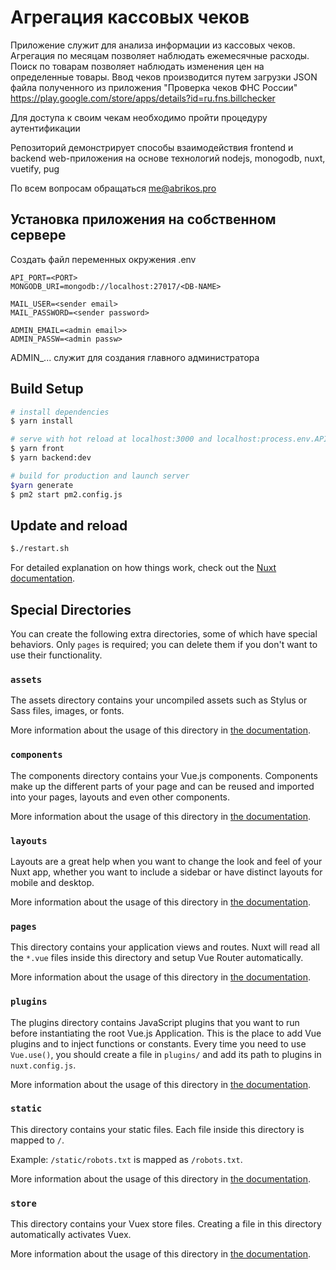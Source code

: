 # Агрегация кассовых чеков  
Приложение служит для анализа информации из кассовых чеков. 
Агрегация по месяцам позволяет наблюдать ежемесячные расходы.
Поиск по товарам позволяет наблюдать изменения цен на определенные товары.
Ввод чеков производится путем загрузки JSON файла полученного из приложения
"Проверка чеков ФНС России"
https://play.google.com/store/apps/details?id=ru.fns.billchecker

Для доступа к своим чекам необходимо пройти процедуру аутентификации

Репозиторий демонстрирует способы взаимодействия 
frontend и backend web-приложения на основе технологий 
nodejs, monogodb, nuxt, vuetify, pug

По всем вопросам обращаться me@abrikos.pro 

## Установка приложения на собственном сервере
Создать файл переменных окружения .env
```
API_PORT=<PORT>
MONGODB_URI=mongodb://localhost:27017/<DB-NAME>

MAIL_USER=<sender email>
MAIL_PASSWORD=<sender password>

ADMIN_EMAIL=<admin email>>
ADMIN_PASSW=<admin passw>
```
ADMIN_... служит для создания главного администратора
## Build Setup

```bash
# install dependencies
$ yarn install

# serve with hot reload at localhost:3000 and localhost:process.env.API_PORT 
$ yarn front
$ yarn backend:dev

# build for production and launch server
$yarn generate
$ pm2 start pm2.config.js
```

## Update and reload
```bash
$./restart.sh
```

For detailed explanation on how things work, check out the [Nuxt documentation](https://nuxtjs.org).

## Special Directories

You can create the following extra directories, some of which have special behaviors. Only `pages` is required; you can delete them if you don't want to use their functionality.

### `assets`

The assets directory contains your uncompiled assets such as Stylus or Sass files, images, or fonts.

More information about the usage of this directory in [the documentation](https://nuxtjs.org/docs/2.x/directory-structure/assets).

### `components`

The components directory contains your Vue.js components. Components make up the different parts of your page and can be reused and imported into your pages, layouts and even other components.

More information about the usage of this directory in [the documentation](https://nuxtjs.org/docs/2.x/directory-structure/components).

### `layouts`

Layouts are a great help when you want to change the look and feel of your Nuxt app, whether you want to include a sidebar or have distinct layouts for mobile and desktop.

More information about the usage of this directory in [the documentation](https://nuxtjs.org/docs/2.x/directory-structure/layouts).


### `pages`

This directory contains your application views and routes. Nuxt will read all the `*.vue` files inside this directory and setup Vue Router automatically.

More information about the usage of this directory in [the documentation](https://nuxtjs.org/docs/2.x/get-started/routing).

### `plugins`

The plugins directory contains JavaScript plugins that you want to run before instantiating the root Vue.js Application. This is the place to add Vue plugins and to inject functions or constants. Every time you need to use `Vue.use()`, you should create a file in `plugins/` and add its path to plugins in `nuxt.config.js`.

More information about the usage of this directory in [the documentation](https://nuxtjs.org/docs/2.x/directory-structure/plugins).

### `static`

This directory contains your static files. Each file inside this directory is mapped to `/`.

Example: `/static/robots.txt` is mapped as `/robots.txt`.

More information about the usage of this directory in [the documentation](https://nuxtjs.org/docs/2.x/directory-structure/static).

### `store`

This directory contains your Vuex store files. Creating a file in this directory automatically activates Vuex.

More information about the usage of this directory in [the documentation](https://nuxtjs.org/docs/2.x/directory-structure/store).
